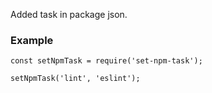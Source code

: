 Added task in package json.

### Example
```
const setNpmTask = require('set-npm-task');

setNpmTask('lint', 'eslint');
```
